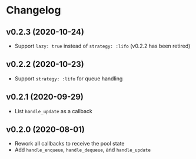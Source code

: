 # Changelog

## v0.2.3 (2020-10-24)

* Support `lazy: true` instead of `strategy: :lifo` (v0.2.2 has been retired)

## v0.2.2 (2020-10-23)

* Support `strategy: :lifo` for queue handling

## v0.2.1 (2020-09-29)

* List `handle_update` as a callback

## v0.2.0 (2020-08-01)

* Rework all callbacks to receive the pool state
* Add `handle_enqueue`, `handle_dequeue`, and `handle_update`
